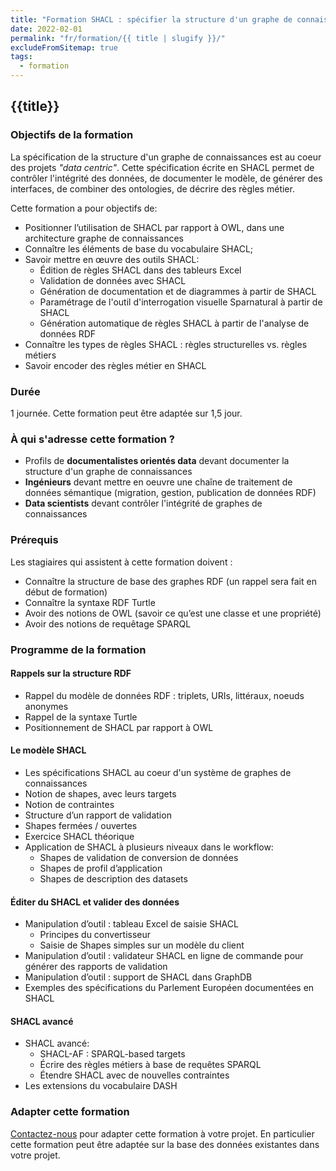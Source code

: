 ```yaml
---
title: "Formation SHACL : spécifier la structure d'un graphe de connaissances"
date: 2022-02-01
permalink: "fr/formation/{{ title | slugify }}/"
excludeFromSitemap: true
tags:
  - formation
---
```


## {{title}}

### Objectifs de la formation

La spécification de la structure d'un graphe de connaissances est au coeur des projets _"data centric"_. Cette spécification écrite en SHACL permet de contrôler l'intégrité des données, de documenter le modèle, de générer des interfaces, de combiner des ontologies, de décrire des règles métier.

Cette formation a pour objectifs de:

- Positionner l’utilisation de SHACL par rapport à OWL, dans une architecture graphe de connaissances
- Connaître les éléments de base du vocabulaire SHACL;
- Savoir mettre en œuvre des outils SHACL:
    - Édition de règles SHACL dans des tableurs Excel
    - Validation de données avec SHACL
    - Génération de documentation et de diagrammes à partir de SHACL
    - Paramétrage de l'outil d'interrogation visuelle Sparnatural à partir de SHACL
    - Génération automatique de règles SHACL à partir de l'analyse de données RDF
- Connaître les types de règles SHACL : règles structurelles vs. règles métiers
- Savoir encoder des règles métier en SHACL


### Durée

1 journée. Cette formation peut être adaptée sur 1,5 jour.

### À qui s'adresse cette formation ?

- Profils de **documentalistes orientés data** devant documenter la structure d'un graphe de connaissances
- **Ingénieurs** devant mettre en oeuvre une chaîne de traitement de données sémantique (migration, gestion, publication de données RDF)
- **Data scientists** devant contrôler l'intégrité de graphes de connaissances

### Prérequis

Les stagiaires qui assistent à cette formation doivent :
  
  -  Connaître la structure de base des graphes RDF (un rappel sera fait en début de formation)
  -  Connaître la syntaxe RDF Turtle
  -  Avoir des notions de OWL (savoir ce qu’est une classe et une propriété)
  -  Avoir des notions de requêtage SPARQL


### Programme de la formation

#### Rappels sur la structure RDF

- Rappel du modèle de données RDF : triplets, URIs, littéraux, noeuds anonymes
- Rappel de la syntaxe Turtle
- Positionnement de SHACL par rapport à OWL

#### Le modèle SHACL

- Les spécifications SHACL au coeur d'un système de graphes de connaissances
- Notion de shapes, avec leurs targets
- Notion de contraintes 
- Structure d’un rapport de validation
- Shapes fermées / ouvertes
- Exercice SHACL théorique
- Application de SHACL à plusieurs niveaux dans le workflow:
  - Shapes de validation de conversion de données
  - Shapes de profil d’application
  - Shapes de description des datasets

#### Éditer du SHACL et valider des données

- Manipulation d’outil : tableau Excel de saisie SHACL
  - Principes du convertisseur
  - Saisie de Shapes simples sur un modèle du client
- Manipulation d’outil : validateur SHACL en ligne de commande pour générer des rapports de validation
- Manipulation d’outil : support de SHACL dans GraphDB
- Exemples des spécifications du Parlement Européen documentées en SHACL

#### SHACL avancé

- SHACL avancé:
  - SHACL-AF : SPARQL-based targets
  - Écrire des règles métiers à base de requêtes SPARQL
  - Étendre SHACL avec de nouvelles contraintes
- Les extensions du vocabulaire DASH


### Adapter cette formation

[Contactez-nous](https://www.sparna.fr/fr/contact/) pour adapter cette formation à votre projet. En particulier cette formation peut être adaptée sur la base des données existantes dans votre projet.


